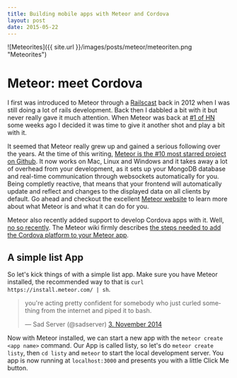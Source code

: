 ```yaml
---
title: Building mobile apps with Meteor and Cordova
layout: post
date: 2015-05-22
---
```


![Meteorites]({{ site.url }}/images/posts/meteor/meteoriten.png "Meteorites")

# Meteor: meet Cordova
I first was introduced to Meteor through a [Railscast](http://railscasts.com/episodes/351-a-look-at-meteor) back in 2012 when I was still doing a lot of rails development. Back then I dabbled a bit with it but never really gave it much attention. When Meteor was back at [#1 of HN](https://news.ycombinator.com/item?id=9300349) some weeks ago I decided it was time to give it another shot and play a bit with it.

It seemed that Meteor really grew up and gained a serious following over the years. At the time of this writing, [Meteor is the #10 most starred project on Github](https://github.com/search?q=stars:%3E1&s=stars&type=Repositories). It now works on Mac, Linux and Windows and it takes away a lot of overhead from your development, as it sets up your MongoDB database and real-time communication through websockets automatically for you. Being completly reactive, that means that your frontend will automatically update and reflect and changes to the displayed data on all clients by default.
Go ahead and checkout the excellent [Meteor website](https://www.meteor.com/) to learn more about what Meteor is and what it can do for you.

Meteor also recently added support to develop Cordova apps with it. Well, [no so recently](http://info.meteor.com/blog/meteor-092-iOS-Android-mobile-apps-phonegap-cordova). The Meteor wiki firmly describes
[the steps needed to add the Cordova platform to your Meteor app](https://github.com/meteor/meteor/wiki/Meteor-Cordova-Phonegap-integration).

## A simple list App

So let's kick things of with a simple list app. Make sure you have Meteor installed, the recommended way to that is `curl https://install.meteor.com/ | sh`.

<blockquote class="twitter-tweet" lang="en"><p lang="en" dir="ltr">you&#39;re acting pretty confident for somebody who just curled something from the internet and piped it to bash.</p>&mdash; Sad Server (@sadserver) <a href="https://twitter.com/sadserver/status/529397101705166848">3. November 2014</a></blockquote>
<script async src="//platform.twitter.com/widgets.js" charset="utf-8"></script>

Now with Meteor installed, we can start a new app with the `meteor create <app name>` command. Our App is called listy, so let's do `meteor create listy`, then `cd listy` and `meteor` to start the local development server. You app is now running at `localhost:3000` and presents you with a little Click Me button.



